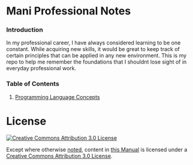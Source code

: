 # Mani Professional Notes

### Introduction
In my professional career, I have always considered learning to be one constant. While acquiring new skills, it would
be great to keep track of certain principles that can be applied in any new environment. This is my repo to help me
remember the foundations that I shouldnt lose sight of in everyday professional work.

### Table of Contents

1. [Programming Language Concepts](lang-concepts)

# License

[![Creative Commons Attribution 3.0 License](https://i.creativecommons.org/l/by/3.0/88x31.png)](http://creativecommons.org/licenses/by/3.0/)

Except where otherwise [noted](http://creativecommons.org/policies#license), content in [this Manual](https://github.com/open-learning-exchange/GitHub-For-Writers-Manual) is licensed under a [Creative Commons Attribution 3.0 License](http://creativecommons.org/licenses/by/3.0/).